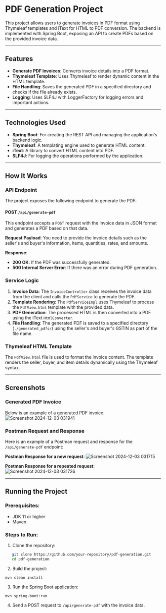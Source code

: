 # PDF Generation Project

This project allows users to generate invoices in PDF format using Thymeleaf templates and iText for HTML to PDF conversion. The backend is implemented with Spring Boot, exposing an API to create PDFs based on the provided invoice data.

---

## Features
- **Generate PDF Invoices**: Converts invoice details into a PDF format.
- **Thymeleaf Template**: Uses Thymeleaf to render dynamic content in the HTML template.
- **File Handling**: Saves the generated PDF in a specified directory and checks if the file already exists.
- **Logging**: Uses SLF4J with LoggerFactory for logging errors and important actions.

---

## Technologies Used
- **Spring Boot**: For creating the REST API and managing the application's backend logic.
- **Thymeleaf**: A templating engine used to generate HTML content.
- **iText**: A library to convert HTML content into PDF.
- **SLF4J**: For logging the operations performed by the application.

---

## How It Works

### API Endpoint
The project exposes the following endpoint to generate the PDF:

  #### POST `/api/generate-pdf`
This endpoint accepts a `POST` request with the invoice data in JSON format and generates a PDF based on that data.

**Request Payload**: You need to provide the invoice details such as the seller's and buyer's information, items, quantities, rates, and amounts.

**Response**: 
- **200 OK**: If the PDF was successfully generated.
- **500 Internal Server Error**: If there was an error during PDF generation.

### Service Logic

1. **Invoice Data**: The `InvoiceController` class receives the invoice data from the client and calls the `PdfService` to generate the PDF.
2. **Template Rendering**: The `PdfServiceImpl` uses Thymeleaf to process the `PdfView.html` template with the provided data.
3. **PDF Generation**: The processed HTML is then converted into a PDF using the iText `HtmlConverter`.
4. **File Handling**: The generated PDF is saved to a specified directory (`./generated_pdfs/`) using the seller's and buyer's GSTIN as part of the file name.

### Thymeleaf HTML Template
The `PdfView.html` file is used to format the invoice content. The template renders the seller, buyer, and item details dynamically using the Thymeleaf syntax.

---

## Screenshots

### Generated PDF Invoice
Below is an example of a generated PDF invoice:
![Screenshot 2024-12-03 031941](https://github.com/user-attachments/assets/c7f16e74-2997-480f-bbf8-b7bb91cec5d9)

### Postman Request and Response
Here is an example of a Postman request and response for the `/api/generate-pdf` endpoint:

**Postman Response for a new request**:
![Screenshot 2024-12-03 031715](https://github.com/user-attachments/assets/69d78de5-e33a-4c29-8fa8-88b2bb13b837)


**Postman Response for a repeated request**:
![Screenshot 2024-12-03 031726](https://github.com/user-attachments/assets/018f2d31-560b-4c3b-8cdb-28e2c001cd31)


---

## Running the Project

### Prerequisites:
- JDK 11 or higher
- Maven

### Steps to Run:

1. Clone the repository:
```bash
   git clone https://github.com/your-repository/pdf-generation.git
   cd pdf-generation
  ```
2. Build the project:
```
mvn clean install
```
3. Run the Spring Boot application:
```
mvn spring-boot:run
```
4. Send a POST request to `/api/generate-pdf` with the invoice data.
